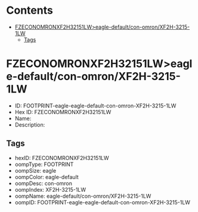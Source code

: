 



Contents
========

* [FZECONOMRONXF2H32151LW>eagle-default/con-omron/XF2H-3215-1LW](#fzeconomronxf2h32151lweagle-defaultcon-omronxf2h-3215-1lw)
	* [Tags](#tags)

# FZECONOMRONXF2H32151LW>eagle-default/con-omron/XF2H-3215-1LW

- ID: FOOTPRINT-eagle-eagle-default-con-omron-XF2H-3215-1LW
- Hex ID: FZECONOMRONXF2H32151LW
- Name: 
- Description: 

## Tags

- hexID: FZECONOMRONXF2H32151LW
- oompType: FOOTPRINT
- oompSize: eagle
- oompColor: eagle-default
- oompDesc: con-omron
- oompIndex: XF2H-3215-1LW
- oompName: eagle-default/con-omron/XF2H-3215-1LW
- oompID: FOOTPRINT-eagle-eagle-default-con-omron-XF2H-3215-1LW
